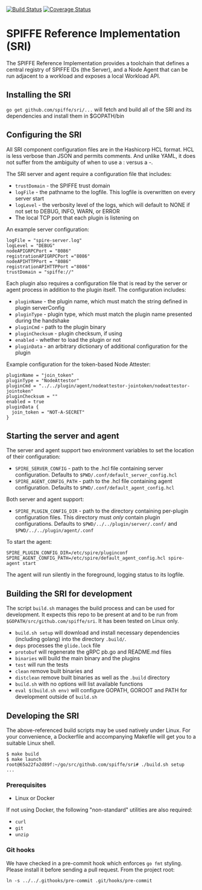 [![Build Status](https://travis-ci.com/spiffe/sri.svg?token=pXzs6KRAUrxbEXnwHsPs&branch=master)](https://travis-ci.com/spiffe/sri)
[![Coverage Status](https://coveralls.io/repos/github/spiffe/sri/badge.svg?t=SrV7ye)](https://coveralls.io/github/spiffe/sri)

# SPIFFE Reference Implementation (SRI)

The SPIFFE Reference Implementation provides a toolchain that defines a central registry of
SPIFFE IDs (the Server), and a Node Agent that can be run adjacent to a workload and
exposes a local Workload API.

## Installing the SRI

`go get github.com/spiffe/sri/...` will fetch and build all of the SRI and its
dependencies and install them in $GOPATH/bin

## Configuring the SRI

All SRI component configuration files are in the Hashicorp HCL format. HCL
is less verbose than JSON and permits comments. And unlike YAML, it does
not suffer from the ambiguity of when to use a : versus a -.

The SRI server and agent require a configuration file that includes:

* `trustDomain` - the SPIFFE trust domain
* `logFile` - the pathname to the logfile. This logfile is overwritten on every server start
* `logLevel` - the verbosity level of the logs, which will default to NONE if not set to
  DEBUG, INFO, WARN, or ERROR
* The local TCP port that each plugin is listening on

An example server configuration:
```
logFile = "spire-server.log"
logLevel = "DEBUG"
nodeAPIGRPCPort = "8086"
registrationAPIGRPCPort ="8086"
nodeAPIHTTPPort = "8086"
registrationAPIHTTPPort ="8086"
trustDomain = "spiffe://"
```

Each plugin also requires a configuration file that is read by the server
or agent process in addition to the plugin itself. The configuration includes:

* `pluginName` - the plugin name, which must match the string defined in plugin serverConfig
* `pluginType` - plugin type, which must match the plugin name presented during the handshake
* `pluginCmd` - path to the plugin binary
* `pluginChecksum` - plugin checksum, if using
* `enabled` - whether to load the plugin or not
* `pluginData` - an arbitrary dictionary of additional configuration for the plugin

Example configuration for the token-based Node Attester:

```
pluginName = "join_token"
pluginType = "NodeAttestor"
pluginCmd = "../../plugin/agent/nodeattestor-jointoken/nodeattestor-jointoken"
pluginChecksum = ""
enabled = true
pluginData {
  join_token = "NOT-A-SECRET"
}
```

## Starting the server and agent

The server and agent support two environment variables to set the location of their configuration:

* `SPIRE_SERVER_CONFIG` - path to the .hcl file containing server configuration.
  Defaults to `$PWD/.conf/default_server_config.hcl`
* `SPIRE_AGENT_CONFIG_PATH` - path to the .hcl file containing agent configuration.
  Defaults to `$PWD/.conf/default_agent_config.hcl`

Both server and agent support:

* `SPIRE_PLUGIN_CONFIG_DIR` - path to the directory containing per-plugin configuration files.
  This directory must _only_ contain plugin configurations. Defaults to
  `$PWD/../../plugin/server/.conf/` and `$PWD/../../plugin/agent/.conf`

To start the agent:

```
SPIRE_PLUGIN_CONFIG_DIR=/etc/spire/pluginconf SPIRE_AGENT_CONFIG_PATH=/etc/spire/default_agent_config.hcl spire-agent start
```

The agent will run silently in the foreground, logging status to its logfile.


## Building the SRI for development

The script `build.sh` manages the build process and can be used for development. It expects
this repo to be present at and to be run from `$GOPATH/src/github.com/spiffe/sri`. It has
been tested on Linux only.

* `build.sh setup` will download and install necessary dependencies (including golang)
into the directory `.build/`.
* `deps` processes the `glide.lock` file
* `protobuf` will regenerate the gRPC pb.go and README.md files
* `binaries` will build the main binary and the plugins
* `test` will run the tests
* `clean` remove built binaries and
* `distclean` remove built binaries as well as the `.build` directory
* `build.sh` with no options will list available functions
* `eval $(build.sh env)` will configure GOPATH, GOROOT and PATH for development outside
of `build.sh`

## Developing the SRI

The above-referenced build scripts may be used natively under Linux. For your convenience,
a Dockerfile and accompanying Makefile will get you to a suitable Linux shell.

```
$ make build
$ make launch
root@65a22fa2d89f:~/go/src/github.com/spiffe/sri# ./build.sh setup
...
```

### Prerequisites

* Linux or Docker

If not using Docker, the following "non-standard" utilities are also required:

* `curl`
* `git`
* `unzip`

### Git hooks

We have checked in a pre-commit hook which enforces `go fmt` styling. Please install it
before sending a pull request. From the project root:

```
ln -s ../../.githooks/pre-commit .git/hooks/pre-commit
```
